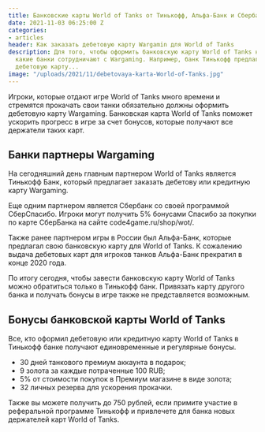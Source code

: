 ```yaml
---
title: Банковские карты World of Tanks от Тинькофф, Альфа-Банк и Сбербанк
date: 2021-11-03 06:25:00 Z
categories:
- articles
header: Как заказать дебетовую карту Wargamin для World of Tanks
description: Для того, чтобы оформить банковскую карту World of Tanks необходимо разобраться
  какие банки сотрудничают с Wargaming. Например, банк Тинькофф предлагает заказать
  дебетовую карту...
image: "/uploads/2021/11/debetovaya-karta-World-of-Tanks.jpg"
---
```


Игроки, которые отдают игре World of Tanks много времени и стремятся прокачать свои танки обязательно должны оформить дебетовую карту Wargaming. Банковская карта World of Tanks поможет ускорить прогресс в игре за счет бонусов, которые получают все держатели таких карт.

## Банки партнеры Wargaming

На сегодняшний день главным партнером World of Tanks является Тинькофф Банк, который предлагает заказать дебетову или кредитную карту Wargaming.

Еще одним партнером является Сбербанк со своей программой СберСпасибо. Игроки могут получить 5% бонусами Спасибо за покупки по карте СберБанка на сайте code4game.ru/shop/wot/.

Также ранее партнером игры в России был Альфа-Банк, которые предлагал свою банковскую карту для World of Tanks. К сожалению выдача дебетовых карт для игроков танков Альфа-Банк прекратил в конце 2020 года.

По итогу сегодня, чтобы завести банковскую карту World of Tanks можно обратиться только в Тинькофф банк. Привязать карту другого банка и получать бонусы в игре также не представляется возможным.

## Бонусы банковской карты World of Tanks

Все, кто оформил дебетовую или кредитную карту World of Tanks в Тинькофф банке получают единовременные и регулярные бонусы.

* 30 дней танкового премиум аккаунта в подарок;
* 9 золота за каждые потраченные 100 RUB;
* 5% от стоимости покупок в Премиум магазине в виде золота;
* 32 личных резерва для ускорения прокачки.

Также вы можете получить до 750 рублей, если примите участие в реферальной программе Тинькофф и привлечете для банка новых держателей карт World of Tanks.